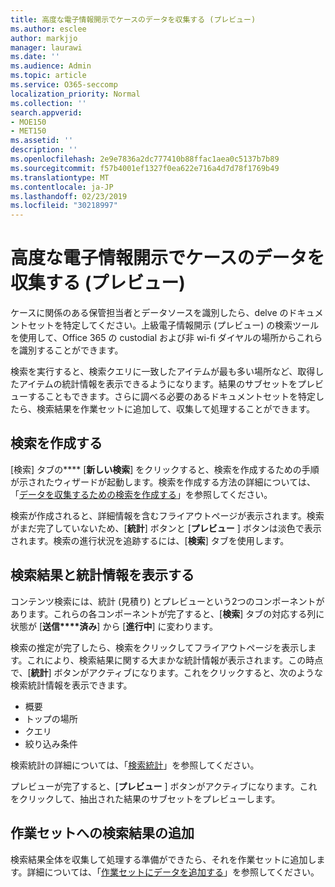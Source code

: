 ```yaml
---
title: 高度な電子情報開示でケースのデータを収集する (プレビュー)
ms.author: esclee
author: markjjo
manager: laurawi
ms.date: ''
ms.audience: Admin
ms.topic: article
ms.service: O365-seccomp
localization_priority: Normal
ms.collection: ''
search.appverid:
- MOE150
- MET150
ms.assetid: ''
description: ''
ms.openlocfilehash: 2e9e7836a2dc777410b88ffac1aea0c5137b7b89
ms.sourcegitcommit: f57b4001ef1327f0ea622e716a4d7d78f1769b49
ms.translationtype: MT
ms.contentlocale: ja-JP
ms.lasthandoff: 02/23/2019
ms.locfileid: "30218997"
---
```

# <a name="collect-data-for-a-case-in-advanced-ediscovery-preview"></a>高度な電子情報開示でケースのデータを収集する (プレビュー)

ケースに関係のある保管担当者とデータソースを識別したら、delve のドキュメントセットを特定してください。上級電子情報開示 (プレビュー) の検索ツールを使用して、Office 365 の custodial および非 wi-fi ダイヤルの場所からこれらを識別することができます。

検索を実行すると、検索クエリに一致したアイテムが最も多い場所など、取得したアイテムの統計情報を表示できるようになります。結果のサブセットをプレビューすることもできます。さらに調べる必要のあるドキュメントセットを特定したら、検索結果を作業セットに追加して、収集して処理することができます。

## <a name="create-a-search"></a>検索を作成する

[検索] タブの**** [**新しい検索**] をクリックすると、検索を作成するための手順が示されたウィザードが起動します。検索を作成する方法の詳細については、「[データを収集するための検索を作成する](create-search-to-collect-data.md)」を参照してください。

検索が作成されると、詳細情報を含むフライアウトページが表示されます。検索がまだ完了していないため、[**統計**] ボタンと [**プレビュー** ] ボタンは淡色で表示されます。検索の進行状況を追跡するには、[**検索**] タブを使用します。

## <a name="view-search-results-and-statistics"></a>検索結果と統計情報を表示する
コンテンツ検索には、統計 (見積り) とプレビューという2つのコンポーネントがあります。これらの各コンポーネントが完了すると、[**検索**] タブの対応する列に状態が [**送信****済み**] から [**進行中**] に変わります。

検索の推定が完了したら、検索をクリックしてフライアウトページを表示します。これにより、検索結果に関する大まかな統計情報が表示されます。この時点で、[**統計**] ボタンがアクティブになります。これをクリックすると、次のような検索統計情報を表示できます。

- 概要
- トップの場所
- クエリ
- 絞り込み条件

検索統計の詳細については、「[検索統計](search-statistics.md)」を参照してください。

プレビューが完了すると、[**プレビュー** ] ボタンがアクティブになります。これをクリックして、抽出された結果のサブセットをプレビューします。

## <a name="adding-search-results-to-a-working-set"></a>作業セットへの検索結果の追加

検索結果全体を収集して処理する準備ができたら、それを作業セットに追加します。詳細については、「[作業セットにデータを追加する](add-data-to-working-set.md)」を参照してください。 